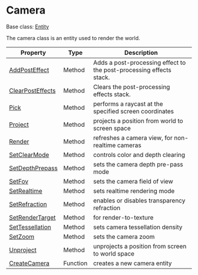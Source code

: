 # Camera

Base class: [Entity](Entity.md)

The camera class is an entity used to render the world.

| Property | Type | Description |
| ----- | ----- | ----- |
| [AddPostEffect](Camera_AddPostEffect.md) | Method | Adds a post-processing effect to the post-processing effects stack. | 
| [ClearPostEffects](ClearPostEffects.md) | Method | Clears the post-processing effects stack. |
| [Pick](Camera_Pick.md) | Method | performs a raycast at the specified screen coordinates |
| [Project](Camera_Project.md) | Method | projects a position from world to screen space |
| [Render](Camera_Render.md) | Method | refreshes a camera view, for non-realtime cameras |
| [SetClearMode](Camera_SetClearMode.md) | Method | controls color and depth clearing |
| [SetDepthPrepass](Camera_SetDepthPrepass.md) | Method | sets the camera depth pre-pass mode |
| [SetFov](Camera_SetFov.md) | Method | sets the camera field of view |
| [SetRealtime](Camera_SetRealtime.md) | Method | sets realtime rendering mode |
| [SetRefraction](Camera_SetRefraction.md) | Method | enables or disables transparency refraction |
| [SetRenderTarget](Camera_SetRenderTarget.md) | Method | for render-to-texture |
| [SetTessellation](Camera_SetTessellation.md) | Method | sets camera tessellation density |
| [SetZoom](Camera_SetZoom.md) | Method | sets the camera zoom |
| [Unproject](Camera_Unproject.md) | Method | unprojects a position from screen to world space |
| [CreateCamera](CreateCamera.md) | Function | creates a new camera entity |
